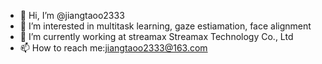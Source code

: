 - 👋 Hi, I’m @jiangtaoo2333
- 👀 I’m interested in multitask learning, gaze estiamation, face alignment
- 🌱 I’m currently working at streamax Streamax Technology Co., Ltd
- 📫 How to reach me:jiangtaoo2333@163.com

<!---
jiangtaoo2333/jiangtaoo2333 is a ✨ special ✨ repository because its `README.md` (this file) appears on your GitHub profile.
You can click the Preview link to take a look at your changes.
--->
